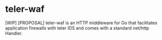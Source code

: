 # teler-waf
[WIP] [PROPOSAL] teler-waf is an HTTP middleware for Go that facilitates application firewalls with teler IDS and comes with a standard net/http Handler.
